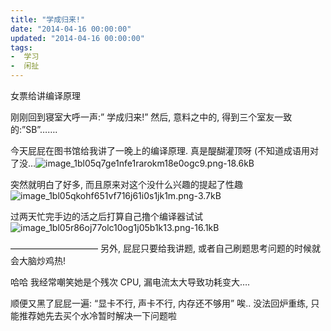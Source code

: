 ```yaml
---
title: "学成归来!"
date: "2014-04-16 00:00:00"
updated: "2014-04-16 00:00:00"
tags:
-  学习
-  闲扯
---
```



女票给讲编译原理

[](/notename/ "archive 20140416")

刚刚回到寝室大呼一声:” 学成归来!” 然后, 意料之中的, 得到三个室友一致的:”SB”…….

今天屁屁在图书馆给我讲了一晚上的编译原理. 真是醍醐灌顶呀 (不知道成语用对了没…![image_1bl05q7ge1nfe1rarokm18e0ogc9.png-18.6kB][1]

突然就明白了好多, 而且原来对这个没什么兴趣的提起了性趣![image_1bl05qkohf651vf716j61i0s1jk1m.png-3.7kB][2]

过两天忙完手边的活之后打算自己撸个编译器试试![image_1bl05r86oj77olc10og1j05b1k13.png-16.1kB][3]

——————————
另外, 屁屁只要给我讲题, 或者自己刷题思考问题的时候就会大脑炒鸡热!

哈哈 我经常嘲笑她是个残次 CPU, 漏电流太大导致功耗变大….

顺便又黑了屁屁一遍: “显卡不行, 声卡不行, 内存还不够用” 唉.. 没法回炉重练, 只能推荐她先去买个水冷暂时解决一下问题啦

  [1]: http://static.zybuluo.com/zwh8800/xxlmc30z2ioesvirawscmmjp/image_1bl05q7ge1nfe1rarokm18e0ogc9.png
  [2]: http://static.zybuluo.com/zwh8800/4q7f0kddbm1nl0qp91hql4zv/image_1bl05qkohf651vf716j61i0s1jk1m.png
  [3]: http://static.zybuluo.com/zwh8800/ah9ryzjo52mz43ap1v4jy0c7/image_1bl05r86oj77olc10og1j05b1k13.png
